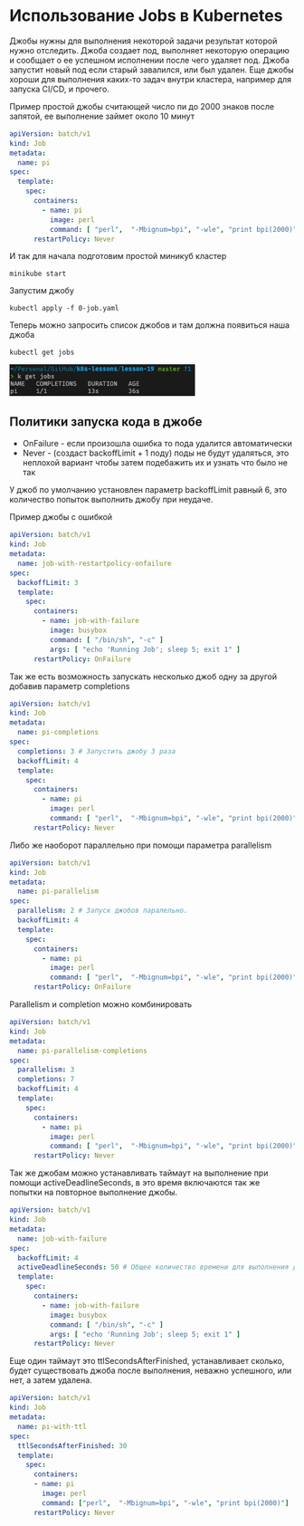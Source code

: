 # Использование Jobs в Kubernetes

Джобы нужны для выполнения некоторой задачи результат которой нужно отследить. Джоба создает под, выполняет некоторую
операцию и сообщает о ее успешном исполнении после чего удаляет под. Джоба запустит новый под если старый завалился, или
был удален. Еще джобы хороши для выполнения каких-то задач внутри кластера, например для запуска CI/CD, и прочего.

Пример простой джобы считающей число пи до 2000 знаков после запятой, ее выполнение займет около 10 минут

```yaml
apiVersion: batch/v1
kind: Job
metadata:
  name: pi
spec:
  template:
    spec:
      containers:
        - name: pi
          image: perl
          command: [ "perl",  "-Mbignum=bpi", "-wle", "print bpi(2000)" ]
      restartPolicy: Never
```

И так для начала подготовим простой миникуб кластер

    minikube start

Запустим джобу

    kubectl apply -f 0-job.yaml

Теперь можно запросить список джобов и там должна появиться наша джоба

    kubectl get jobs

![img.png](images/img.png)

## Политики запуска кода в джобе

- OnFailure - если произошла ошибка то пода удалится автоматически
- Never - (создаст backoffLimit + 1 поду) поды не будут удаляться, это неплохой вариант чтобы затем подебажить их и
  узнать что было не так

У джоб по умолчанию установлен параметр backoffLimit равный 6, это количество попыток выполнить джобу при неудаче.

Пример джобы с ошибкой

```yaml
apiVersion: batch/v1
kind: Job
metadata:
  name: job-with-restartpolicy-onfailure
spec:
  backoffLimit: 3
  template:
    spec:
      containers:
        - name: job-with-failure
          image: busybox
          command: [ "/bin/sh", "-c" ]
          args: [ "echo 'Running Job'; sleep 5; exit 1" ]
      restartPolicy: OnFailure
```

Так же есть возможность запускать несколько джоб одну за другой добавив параметр completions

```yaml
apiVersion: batch/v1
kind: Job
metadata:
  name: pi-completions
spec:
  completions: 3 # Запустить джобу 3 раза
  backoffLimit: 4
  template:
    spec:
      containers:
        - name: pi
          image: perl
          command: [ "perl",  "-Mbignum=bpi", "-wle", "print bpi(2000)" ]
      restartPolicy: Never
```

Либо же наоборот параллельно при помощи параметра parallelism

```yaml
apiVersion: batch/v1
kind: Job
metadata:
  name: pi-parallelism
spec:
  parallelism: 2 # Запуск джобов паралельно. 
  backoffLimit: 4
  template:
    spec:
      containers:
        - name: pi
          image: perl
          command: [ "perl",  "-Mbignum=bpi", "-wle", "print bpi(2000)" ]
      restartPolicy: OnFailure
```

Parallelism и completion можно комбинировать

```yaml
apiVersion: batch/v1
kind: Job
metadata:
  name: pi-parallelism-completions
spec:
  parallelism: 3
  completions: 7
  backoffLimit: 4
  template:
    spec:
      containers:
        - name: pi
          image: perl
          command: [ "perl",  "-Mbignum=bpi", "-wle", "print bpi(2000)" ]
      restartPolicy: Never
```

Так же джобам можно устанавливать таймаут на выполнение при помощи activeDeadlineSeconds, в это время включаются так же
попытки на повторное выполнение джобы.

```yaml
apiVersion: batch/v1
kind: Job
metadata:
  name: job-with-failure
spec:
  backoffLimit: 4
  activeDeadlineSeconds: 50 # Общее количество времени для выполнения джобы
  template:
    spec:
      containers:
        - name: job-with-failure
          image: busybox
          command: [ "/bin/sh", "-c" ]
          args: [ "echo 'Running Job'; sleep 5; exit 1" ]
      restartPolicy: Never
```

Еще один таймаут это ttlSecondsAfterFinished, устанавливает сколько, будет существовать джоба после выполнения, неважно
успешного, или нет, а затем удалена.

```yaml
apiVersion: batch/v1
kind: Job
metadata:
  name: pi-with-ttl
spec:
  ttlSecondsAfterFinished: 30
  template:
    spec:
      containers:
      - name: pi
        image: perl
        command: ["perl",  "-Mbignum=bpi", "-wle", "print bpi(2000)"]
      restartPolicy: Never
```

